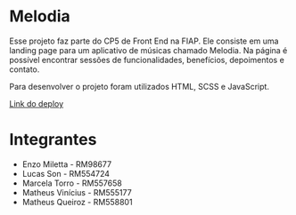 # Melodia
Esse projeto faz parte do CP5 de Front End na FIAP. Ele consiste em uma landing page para um aplicativo de músicas chamado Melodia. Na página é possível encontrar sessões de funcionalidades, benefícios, depoimentos e contato.

Para desenvolver o projeto foram utilizados HTML, SCSS e JavaScript.

[Link do deploy](https://wisers-1ess.github.io/Melodia/)

# Integrantes

- Enzo Miletta - RM98677
- Lucas Son - RM554724
- Marcela Torro - RM557658
- Matheus Vinícius - RM555177
- Matheus Queiroz - RM558801